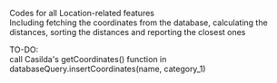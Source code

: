 Codes for all Location-related features  
Including fetching the coordinates from the database, calculating the distances, sorting the distances and reporting the closest ones  

TO-DO:  
call Casilda's getCoordinates() function in databaseQuery.insertCoordinates(name, category_1)  
